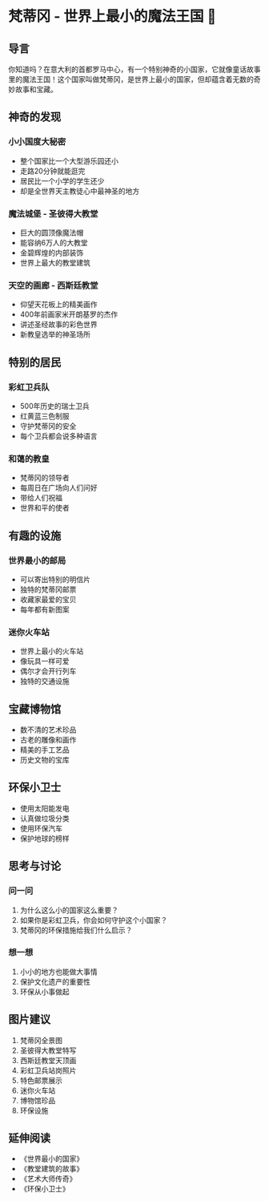 # 梵蒂冈 - 世界上最小的魔法王国 🏰

## 导言

你知道吗？在意大利的首都罗马中心，有一个特别神奇的小国家，它就像童话故事里的魔法王国！这个国家叫做梵蒂冈，是世界上最小的国家，但却蕴含着无数的奇妙故事和宝藏。

## 神奇的发现

### 小小国度大秘密
- 整个国家比一个大型游乐园还小
- 走路20分钟就能逛完
- 居民比一个小学的学生还少
- 却是全世界天主教徒心中最神圣的地方

### 魔法城堡 - 圣彼得大教堂
- 巨大的圆顶像魔法帽
- 能容纳6万人的大教堂
- 金碧辉煌的内部装饰
- 世界上最大的教堂建筑

### 天空的画廊 - 西斯廷教堂
- 仰望天花板上的精美画作
- 400年前画家米开朗基罗的杰作
- 讲述圣经故事的彩色世界
- 新教皇选举的神圣场所

## 特别的居民

### 彩虹卫兵队
- 500年历史的瑞士卫兵
- 红黄蓝三色制服
- 守护梵蒂冈的安全
- 每个卫兵都会说多种语言

### 和蔼的教皇
- 梵蒂冈的领导者
- 每周日在广场向人们问好
- 带给人们祝福
- 世界和平的使者

## 有趣的设施

### 世界最小的邮局
- 可以寄出特别的明信片
- 独特的梵蒂冈邮票
- 收藏家最爱的宝贝
- 每年都有新图案

### 迷你火车站
- 世界上最小的火车站
- 像玩具一样可爱
- 偶尔才会开行列车
- 独特的交通设施

## 宝藏博物馆
- 数不清的艺术珍品
- 古老的雕像和画作
- 精美的手工艺品
- 历史文物的宝库

## 环保小卫士
- 使用太阳能发电
- 认真做垃圾分类
- 使用环保汽车
- 保护地球的榜样


## 思考与讨论

### 问一问
1. 为什么这么小的国家这么重要？
2. 如果你是彩虹卫兵，你会如何守护这个小国家？
3. 梵蒂冈的环保措施给我们什么启示？

### 想一想
1. 小小的地方也能做大事情
2. 保护文化遗产的重要性
3. 环保从小事做起



## 图片建议
1. 梵蒂冈全景图
2. 圣彼得大教堂特写
3. 西斯廷教堂天顶画
4. 彩虹卫兵站岗照片
5. 特色邮票展示
6. 迷你火车站
7. 博物馆珍品
8. 环保设施

## 延伸阅读
- 《世界最小的国家》
- 《教堂建筑的故事》
- 《艺术大师传奇》
- 《环保小卫士》 